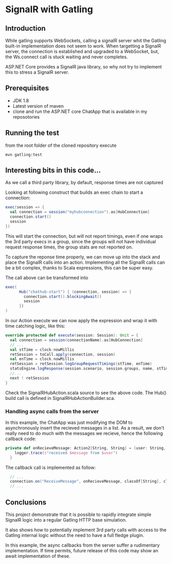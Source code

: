 # SignalR with Gatling
## Introduction
While gatling supports WebSockets, calling a signalR server whit the Gatling built-in implementation does not seem to work.
When targetting a SignalR server, the connection is established and upgraded to a WebSocket, but, the
Ws.connect call is stuck waiting and never completes.

ASP.NET Core provides a SignalR java library, so why not try to implement this
to stress a SignalR server.

## Prerequisites

- JDK 1.8
- Latest version of maven
- clone and run the ASP.NET core ChatApp that is available in my reposotories

## Running the test

from the root folder of the cloned repository execute

```shell
mvn gatling:test
```

## Interesting bits in this code...

As we call a third party library, by default, response times are not captured

Looking at following construct that builds an exec chain to start
a connection: 

```scala
exec(session => {
  val connection = session("myhubconnection").as[HubConnection]
  connection.start()
  session
})
```
This will start the connection, but will not report timings, even if one wraps the 3rd party execs in a 
group, since the groups will not have individual request response times, the group stats are not reported on.

To capture the reponse time properly, we can move up into the stack and place the SignalR calls into an action.
Implementing all the SignalR calls can be a bit complex, thanks to Scala expressions, this can be super easy.

The call above can be transformed into

```scala
exec(
      Hub("chathub-start") { (connection, session) => {
        connection.start().blockingAwait()
        session
      }}
)
```

In our Action execute we can now apply the expression and wrap it with time catching logic, like this:

```scala
override protected def execute(session: Session): Unit = {
  val connection = session(connectionName).as[HubConnection]
  // ...
  val stTime = clock.nowMillis
  retSession = toCall.apply(connection, session)
  val enTime = clock.nowMillis
  retSession = retSession.logGroupRequestTimings(stTime, enTime)
  statsEngine.logResponse(session.scenario, session.groups, name, stTime, enTime, OK, None, None)
  //...
  next ! retSession
}

```
Check the SignalRHubAction.scala source to see the above code.
The Hub(<hubname>) build call is defined in SignalRHubActionBuilder.sca.

### Handling async calls from the server
In this example, the ChatApp was just modifying the DOM to asynchronously insert the recieved messages in a list.
As a result, we don't really need to do much with the messages we recieve, hence the following callback code:

```scala
private def onRecieveMessage: Action2[String, String] = (user: String, message: String) => {
    logger.trace(s"received $message from $user")
  }
```
The callback call is implemented as follow:
```scala
  // ...
  connection.on("ReceiveMessage", onRecieveMessage, classOf[String], classOf[String])
  // ...
```


## Conclusions

This project demonstrate that it is possible to rapidly integrate simple SignalR logic into a regular Gatling HTTP 
base simulation.

It also shows how to potentially implement 3rd party calls with access to the Gatling internal logic without the 
need to have a full fledge plugin.

In this example, the async callbacks from the server suffer a rudimentary implementation. If time permits, future 
release of this code may show an await implementation of these.